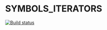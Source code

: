 # SYMBOLS_ITERATORS

[![Build status](https://ci.appveyor.com/api/projects/status/ts3u6ed46l67abc1/branch/main?svg=true)](https://ci.appveyor.com/project/ustasnov/symbols-iterators/branch/main)
